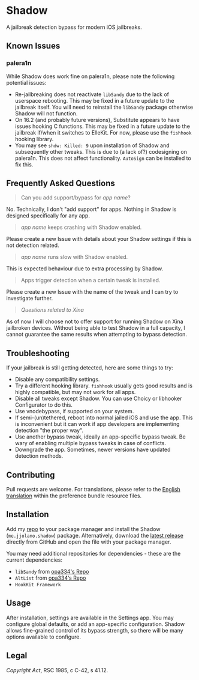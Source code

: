 # Shadow

A jailbreak detection bypass for modern iOS jailbreaks.

## Known Issues

### palera1n

While Shadow does work fine on palera1n, please note the following potential issues:

* Re-jailbreaking does not reactivate `libSandy` due to the lack of userspace rebooting. This may be fixed in a future update to the jailbreak itself. You will need to reinstall the `libSandy` package otherwise Shadow will not function.
* On 16.2 (and probably future versions), Substitute appears to have issues hooking C functions. This may be fixed in a future update to the jailbreak if/when it switches to ElleKit. For now, please use the `fishhook` hooking library.
* You may see `shdw: Killed: 9` upon installation of Shadow and subsequently other tweaks. This is due to (a lack of?) codesigning on palera1n. This does not affect functionality. `AutoSign` can be installed to fix this.

## Frequently Asked Questions

> Can you add support/bypass for *app name*?

No. Technically, I don't "add support" for apps. Nothing in Shadow is designed specifically for any app.

> *app name* keeps crashing with Shadow enabled.

Please create a new Issue with details about your Shadow settings if this is not detection related.

> *app name* runs slow with Shadow enabled.

This is expected behaviour due to extra processing by Shadow.

> Apps trigger detection when a certain tweak is installed.

Please create a new Issue with the name of the tweak and I can try to investigate further.

> *Questions related to Xina*

As of now I will choose not to offer support for running Shadow on Xina jailbroken devices. Without being able to test Shadow in a full capacity, I cannot guarantee the same results when attempting to bypass detection.

## Troubleshooting

If your jailbreak is still getting detected, here are some things to try:

* Disable any compatibility settings.
* Try a different hooking library. `fishhook` usually gets good results and is highly compatible, but may not work for all apps.
* Disable all tweaks except Shadow. You can use Choicy or libhooker Configurator to do this.
* Use vnodebypass, if supported on your system.
* If semi-(un)tethered, reboot into normal jailed iOS and use the app. This is inconvenient but it can work if app developers are implementing detection "the proper way".
* Use another bypass tweak, ideally an app-specific bypass tweak. Be wary of enabling multiple bypass tweaks in case of conflicts.
* Downgrade the app. Sometimes, newer versions have updated detection methods.

## Contributing

Pull requests are welcome. For translations, please refer to the [English translation](ShadowSettings.bundle/Resources/en.lproj/) within the preference bundle resource files.

## Installation

Add my [repo](https://ios.jjolano.me) to your package manager and install the Shadow (`me.jjolano.shadow`) package. Alternatively, download the [latest release](https://github.com/jjolano/shadow/releases/latest) directly from GitHub and open the file with your package manager.

You may need additional repositories for dependencies - these are the current dependencies:

* `libSandy` from [opa334's Repo](https://opa334.github.io)
* `AltList` from [opa334‘s Repo](https://opa334.github.io)
* `HookKit Framework`

## Usage

After installation, settings are available in the Settings app. You may configure global defaults, or add an app-specific configuration. Shadow allows fine-grained control of its bypass strength, so there will be many options available to configure.

## Legal

*Copyright Act*, RSC 1985, c C-42, s 41.12.
